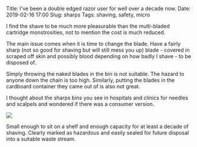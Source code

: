 Title: I've been a double edged razor user for well over a decade now.
Date: 2019-02-16 17:00
Slug: sharps
Tags: shaving, safety, micro

I find the shave to be much more pleasurable than the multi-bladed cartridge monstrosities, not to mention the cost is much reduced.

The main issue comes when it is time to change the blade. Have a fairly sharp (not so good for shaving but will still mess you up) blade - covered in scraped off skin and possibly blood depending on how badly I shave - to be disposed of.

Simply throwing the naked blades in the bin is not suitable. The hazard to anyone down the chain is too high. Similarly, putting the blades in the cardboard container they came out of is also not great.

I thought about the sharps bins you see in hospitals and clinics for needles and scalpels and wondered if there was a consumer version.

<img src="/media/images/2019-02-16 sharps.jpg" class="align-center" />

Small enough to sit on a shelf and enough capacity for at least a decade of shaving. Clearly marked as hazardous and easily sealed for future disposal into a suitable waste stream.
